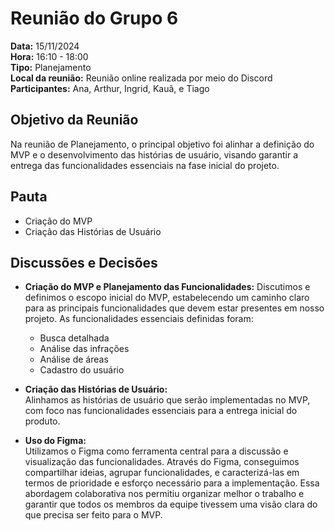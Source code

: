 # Reunião do Grupo 6

**Data:** 15/11/2024  
**Hora:** 16:10 - 18:00  
**Tipo:** Planejamento  
**Local da reunião:** Reunião online realizada por meio do Discord  
**Participantes:** Ana, Arthur, Ingrid, Kauã, e Tiago  

## Objetivo da Reunião  
Na reunião de Planejamento, o principal objetivo foi alinhar a definição do MVP e o desenvolvimento das histórias de usuário, visando garantir a entrega das funcionalidades essenciais na fase inicial do projeto.

## Pauta  
- Criação do MVP  
- Criação das Histórias de Usuário  

## Discussões e Decisões  

- **Criação do MVP e Planejamento das Funcionalidades:** 
Discutimos e definimos o escopo inicial do MVP, estabelecendo um caminho claro para as principais funcionalidades que devem estar presentes em nosso projeto. As funcionalidades essenciais definidas foram:
  - Busca detalhada  
  - Análise das infrações  
  - Análise de áreas  
  - Cadastro do usuário  

- **Criação das Histórias de Usuário:**  
Alinhamos as histórias de usuário que serão implementadas no MVP, com foco nas funcionalidades essenciais para a entrega inicial do produto.

- **Uso do Figma:**  
Utilizamos o Figma como ferramenta central para a discussão e visualização das funcionalidades. Através do Figma, conseguimos compartilhar ideias, agrupar funcionalidades, e caracterizá-las em termos de prioridade e esforço necessário para a implementação. Essa abordagem colaborativa nos permitiu organizar melhor o trabalho e garantir que todos os membros da equipe tivessem uma visão clara do que precisa ser feito para o MVP.